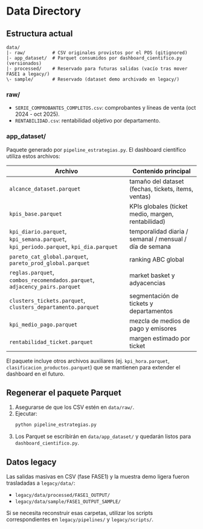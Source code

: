 # Data Directory

## Estructura actual

```
data/
|- raw/          # CSV originales provistos por el POS (gitignored)
|- app_dataset/  # Parquet consumidos por dashboard_cientifico.py (versionados)
|- processed/    # Reservado para futuras salidas (vacío tras mover FASE1 a legacy/)
\- sample/       # Reservado (dataset demo archivado en legacy/)
```

### raw/
- `SERIE_COMPROBANTES_COMPLETOS.csv`: comprobantes y líneas de venta (oct 2024 - oct 2025).
- `RENTABILIDAD.csv`: rentabilidad objetivo por departamento.

### app_dataset/
Paquete generado por `pipeline_estrategias.py`. El dashboard científico utiliza estos archivos:

| Archivo | Contenido principal |
| ------- | ------------------- |
| `alcance_dataset.parquet` | tamaño del dataset (fechas, tickets, ítems, ventas) |
| `kpis_base.parquet` | KPIs globales (ticket medio, margen, rentabilidad) |
| `kpi_diario.parquet`, `kpi_semana.parquet`, `kpi_periodo.parquet`, `kpi_dia.parquet` | temporalidad diaria / semanal / mensual / día de semana |
| `pareto_cat_global.parquet`, `pareto_prod_global.parquet` | ranking ABC global |
| `reglas.parquet`, `combos_recomendados.parquet`, `adjacency_pairs.parquet` | market basket y adyacencias |
| `clusters_tickets.parquet`, `clusters_departamento.parquet` | segmentación de tickets y departamentos |
| `kpi_medio_pago.parquet` | mezcla de medios de pago y emisores |
| `rentabilidad_ticket.parquet` | margen estimado por ticket |

El paquete incluye otros archivos auxiliares (ej. `kpi_hora.parquet`, `clasificacion_productos.parquet`) que se mantienen para extender el dashboard en el futuro.

## Regenerar el paquete Parquet

1. Asegurarse de que los CSV estén en `data/raw/`.
2. Ejecutar:
   ```bash
   python pipeline_estrategias.py
   ```
3. Los Parquet se escribirán en `data/app_dataset/` y quedarán listos para `dashboard_cientifico.py`.

## Datos legacy

Las salidas masivas en CSV (fase FASE1) y la muestra demo ligera fueron trasladadas a `legacy/data/`:

- `legacy/data/processed/FASE1_OUTPUT/`
- `legacy/data/sample/FASE1_OUTPUT_SAMPLE/`

Si se necesita reconstruir esas carpetas, utilizar los scripts correspondientes en `legacy/pipelines/` y `legacy/scripts/`.
